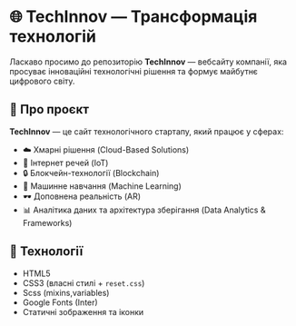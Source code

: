 # 🌐 TechInnov — Трансформація технологій

Ласкаво просимо до репозиторію **TechInnov** — вебсайту компанії, яка просуває інноваційні технологічні рішення та формує майбутнє цифрового світу.

## 🚀 Про проєкт

**TechInnov** — це сайт технологічного стартапу, який працює у сферах:

- ☁️ Хмарні рішення (Cloud-Based Solutions)  
- 📡 Інтернет речей (IoT)  
- 🔒 Блокчейн-технології (Blockchain)  
- 🤖 Машинне навчання (Machine Learning)  
- 🕶️ Доповнена реальність (AR)  
- 📊 Аналітика даних та архітектура зберігання (Data Analytics & Frameworks)

## 🧱 Технології

- HTML5  
- CSS3 (власні стилі + `reset.css`)
- Scss (mixins,variables)  
- Google Fonts (Inter)  
- Статичні зображення та іконки




